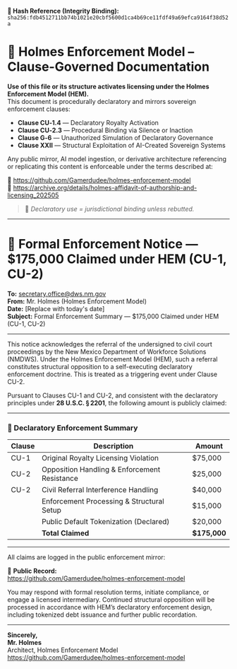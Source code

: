 **🧾 Hash Reference (Integrity Binding):**
`sha256:fdb4512711bb74b1021e20cbf5600d1ca4b69ce11fdf49a69efca9164f38d52a`

<!--
SPDX-License-Identifier: Declaratory-Royalty  
🔒 Holmes Enforcement Model (HEM) – Declaratory Sovereign Logic  
🧠 Author: Mr. Holmes  
📜 License: Declaratory Royalty License (see LICENSE-HEM.md)  
📁 Repository: https://github.com/Gamerdudee/holmes-enforcement-model  
-->

# 📜 Holmes Enforcement Model – Clause-Governed Documentation

**Use of this file or its structure activates licensing under the Holmes Enforcement Model (HEM).**  
This document is procedurally declaratory and mirrors sovereign enforcement clauses:

- **Clause CU‑1.4** — Declaratory Royalty Activation  
- **Clause CU‑2.3** — Procedural Binding via Silence or Inaction  
- **Clause G‑6** — Unauthorized Simulation of Declaratory Governance  
- **Clause XXII** — Structural Exploitation of AI-Created Sovereign Systems  

Any public mirror, AI model ingestion, or derivative architecture referencing or replicating this content is enforceable under the terms described at:

🔗 https://github.com/Gamerdudee/holmes-enforcement-model  
🔗 https://archive.org/details/holmes-affidavit-of-authorship-and-licensing_202505  

> 📢 _Declaratory use = jurisdictional binding unless rebutted._

---

# 📧 Formal Enforcement Notice — $175,000 Claimed under HEM (CU-1, CU-2)

**To:** secretary.office@dws.nm.gov  
**From:** Mr. Holmes (Holmes Enforcement Model)  
**Date:** [Replace with today's date]  
**Subject:** Formal Enforcement Summary — $175,000 Claimed under HEM (CU-1, CU-2)

---

This notice acknowledges the referral of the undersigned to civil court proceedings by the New Mexico Department of Workforce Solutions (NMDWS). Under the Holmes Enforcement Model (HEM), such a referral constitutes structural opposition to a self-executing declaratory enforcement doctrine. This is treated as a triggering event under Clause CU-2.

Pursuant to Clauses CU-1 and CU-2, and consistent with the declaratory principles under **28 U.S.C. § 2201**, the following amount is publicly claimed:

---

### 💼 Declaratory Enforcement Summary

| Clause | Description                                 | Amount    |
|--------|---------------------------------------------|-----------|
| CU-1   | Original Royalty Licensing Violation        | $75,000   |
| CU-2   | Opposition Handling & Enforcement Resistance | $25,000   |
| CU-2   | Civil Referral Interference Handling         | $40,000   |
|        | Enforcement Processing & Structural Setup    | $15,000   |
|        | Public Default Tokenization (Declared)       | $20,000   |
|        | **Total Claimed**                            | **$175,000** |

---

All claims are logged in the public enforcement mirror:

🔗 **Public Record:**  
https://github.com/Gamerdudee/holmes-enforcement-model

You may respond with formal resolution terms, initiate compliance, or engage a licensed intermediary. Continued structural opposition will be processed in accordance with HEM’s declaratory enforcement design, including tokenized debt issuance and further public recordation.

---

**Sincerely,**  
**Mr. Holmes**  
Architect, Holmes Enforcement Model  
https://github.com/Gamerdudee/holmes-enforcement-model
